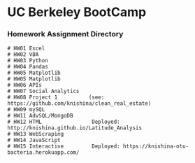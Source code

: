 
# UC Berkeley BootCamp
### Homework Assignment Directory
    # HW01 Excel
    # HW02 VBA
    # HW03 Python
    # HW04 Pandas
    # HW05 Matplotlib
    # HW05 Matplotlib
    # HW06 APIs              
    # HW07 Social Analytics
    # HW08 Project 1          (see: https://github.com/knishina/clean_real_estate)
    # HW09 mySQL
    # HW11 AdvSQL/MongoDB
    # HW12 HTML                Deployed: http://knishina.github.io/Latitude_Analysis
    # HW13 WebScraping
    # HW14 JavaScript
    # HW15 Interactive         Deployed: https://knishina-otu-bacteria.herokuapp.com/
